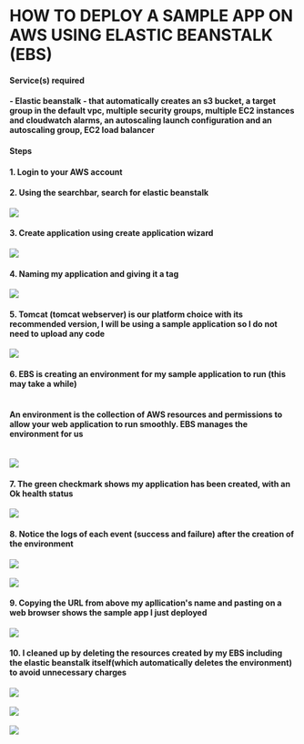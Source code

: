#   HOW TO DEPLOY A SAMPLE APP ON AWS USING ELASTIC BEANSTALK (EBS)

#### __Service(s) required__
#### - Elastic beanstalk - that automatically creates an s3 bucket, a target group in the default vpc, multiple security groups, multiple EC2 instances and cloudwatch alarms, an autoscaling launch configuration and an autoscaling group, EC2 load balancer

#### __Steps__

#### 1. Login to your AWS account
#### 2. Using the searchbar, search for __elastic beanstalk__
![](images/ebs.png)
#### 3. Create application using create application wizard
![](images/ebs1.png)
#### 4. Naming my application and giving it a tag
![](images/ebs2.png)
#### 5. Tomcat (tomcat webserver) is our platform choice with its recommended version, I will be using a sample application so I do not need to upload any code
![](images/ebs3.png)
#### 6. EBS is creating an environment for my sample application to run (this may take a while)<br/><br/>

#### __An environment is the collection of AWS resources and permissions to allow your web application to run smoothly. EBS manages the environment for us__<br/><br/>
![](images/ebs4.png)
#### 7. The green checkmark shows my application has been created, with an Ok health status
![](images/ebs5.png)
#### 8. Notice the logs of each event (success and failure) after the creation of the environment
![](images/ebs6.png)<br/><br/>
![](images/ebs7.png)
#### 9. Copying the URL from above my apllication's name and pasting on a web browser shows the sample app I just deployed
![](images/ebs8.png)
#### 10. I cleaned up by deleting the resources created by my EBS including the elastic beanstalk itself(which automatically deletes the environment) to avoid unnecessary charges
![](images/ebs9.png)<br/><br/>
![](images/ebs10.png)<br/><br/>
![](images/ebs11.png)
